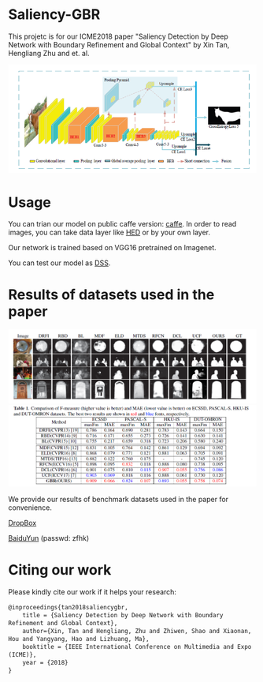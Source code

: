 # Saliency-GBR

This projetc is for our ICME2018 paper "Saliency Detection by Deep Network with Boundary Refinement and Global Context" by Xin Tan, Hengliang Zhu and et. al. 


![](https://github.com/tanxin2017/Saliency-GBR/blob/master/network.png)

# Usage

You can trian our model on public caffe version: [caffe](https://github.com/BVLC/caffe). In order to read images, you can take data layer like [HED](https://github.com/s9xie/hed) or by your own layer.

Our network is trained based on VGG16 pretrained on Imagenet.

You can test our model as [DSS](https://github.com/Andrew-Qibin/DSS).

# Results of datasets used in the paper
![](https://github.com/tanxin2017/Saliency-GBR/blob/master/results.png)
![](https://github.com/tanxin2017/Saliency-GBR/blob/master/performance.png)

We provide our results of benchmark datasets used in the paper for convenience. 

[DropBox](https://www.dropbox.com/sh/sggqofpgpm5nf95/AAA4sxEqjFdyeXgX2hlFI6EAa?dl=0)

[BaiduYun](https://pan.baidu.com/s/1inqzkkFd4c0i1131G4p70w) (passwd: zfhk)


# Citing our work

Please kindly cite our work if it helps your research:

```
@inproceedings{tan2018saliencygbr,
    title = {Saliency Detection by Deep Network with Boundary Refinement and Global Context},
    author={Xin, Tan and Hengliang, Zhu and Zhiwen, Shao and Xiaonan, Hou and Yangyang, Hao and Lizhuang, Ma},
    booktitle = {IEEE International Conference on Multimedia and Expo (ICME)},
    year = {2018}
}
```

